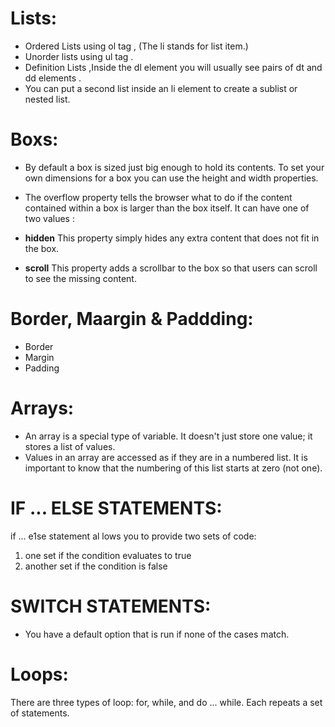 # Lists:
* Ordered Lists using ol tag , (The li stands for list item.)
* Unorder lists using ul tag .
* Definition Lists ,Inside the dl element you will usually see pairs of dt and dd elements .
* You can put a second list inside an li element to create a sublist or nested list.

# Boxs:
* By default a box is sized just big enough to hold its contents. To set your own dimensions for a box you can use the height and width properties.
* The overflow property tells the browser what to do if the content contained within a box is larger than the box itself. It can have one of two values :  

* **hidden** This property simply hides any extra content that does not fit in the box.
* **scroll** This property adds a scrollbar to the box so that users can scroll to see the missing content.
# Border, Maargin & Paddding:
 * Border
 * Margin
 * Padding
 # Arrays:
 * An array is a special type of variable. It doesn't just store one value; it stores a list of values.
 * Values in an array are accessed as if they are in a numbered list. It is important to know that the numbering of this list starts at zero (not one).
# IF ... ELSE STATEMENTS:
if ... e1se statement al lows you to provide two sets of code:
1. one set if the condition evaluates to true
2. another set if the condition is false
# SWITCH STATEMENTS:
* You have a default option that is run if none of the cases match.
# Loops:
There are three types of loop: for, while, and
do ... while. Each repeats a set of statements.
